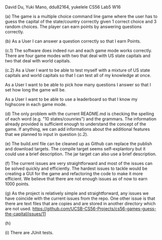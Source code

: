 David Du, Yuki Mano, ddu82164, yukelele CS56 Lab5 W16

(a) The game is a multiple choice command line game where the user has to guess the capital of the state/country correctly given 1 correct choice and 3 random choices. The player can earn points by answering questions correctly.

(b) As a User I can answer a question correctly so that I earn Points.

(c.1) The software does indeed run and each game mode works correctly. There are four game modes with two that deal with US state capitals and two that deal with world capitals.

(c.2) As a User I want to be able to test myself with a mixture of US state capitals and world capitals so that I can test all of my knowledge at once.

 As a User I want to be able to pick how many questions I answer so that I set how long the game will be. 

 As a User I want to be able to use a leaderboard so that I know my highscore in each game mode.

(d) The only problem with the current README.md is checking the spelling of each word (e.g. "10 states/counries") and the grammars. The information already provided is sufficient enough to understand the concept of the game. If anything, we can add informations about the additional features that we planned to input in question (c.2). 

(e) The build.xml file can be cleaned up as Github can replace the publish and download targets. The compile target seems self-explantory but it could use a brief description. The jar target can also use a brief description.

(f) The current issues are very straightforward and most of the issues can be solved quickly and efficiently. The hardest issues to tackle would be creating a GUI for the game and refactoring the code to make it more efficient. We believe that there are not enough issues as of now to earn 1000 points.

(g) As the project is relatively simple and straightforward, any issues we have coincide with the current issues from the repo. One other issue is that there are text files that are copies and are stored in another directory which are not used.
https://github.com/UCSB-CS56-Projects/cs56-games-guess-the-capital/issues/11

(h) 

(i) There are JUnit tests. 